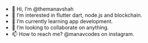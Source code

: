 - 👋 Hi, I’m @themanavshah
- 👀 I’m interested in flutter dart, node.js and blockchain.
- 🌱 I’m currently learning app development.
- 💞️ I’m looking to collaborate on anything.
- 📫 How to reach me? @manavcodes on instagram.

<!---
themanavshah/themanavshah is a ✨ special ✨ repository because its `README.md` (this file) appears on your GitHub profile.
You can click the Preview link to take a look at your changes.
--->
